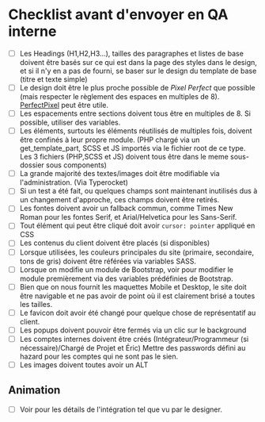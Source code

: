 # Checklist avant d'envoyer en QA interne #

- [ ] Les Headings (H1,H2,H3...), tailles des paragraphes et listes de base doivent être basés sur ce qui est dans la page des styles dans le design, et si il n'y en a pas de fourni, se baser sur le design du template de base (titre et texte simple)
- [ ] Le design doit être le plus proche possible de *Pixel Perfect* que possible (mais respecter le règlement des espaces en multiples de 8). [PerfectPixel](https://chrome.google.com/webstore/detail/perfectpixel-by-welldonec/dkaagdgjmgdmbnecmcefdhjekcoceebi?hl=en) peut être utile.
- [ ] Les espacements entre sections doivent tous être en multiples de 8. Si possible, utiliser des variables.
- [ ] Les éléments, surtouts les éléments réutilisés de multiples fois, doivent être confinés à leur propre module. (PHP chargé via un get_template_part, SCSS et JS importés via le fichier root de ce type. Les 3 fichiers (PHP,SCSS et JS) doivent tous être dans le meme sous-dossier sous components)
- [ ] La grande majorité des textes/images doit être modifiable via l'administration. (Via Typerocket)
- [ ] Si un test a été fait, ou quelques champs sont maintenant inutilisés dus à un changement d'approche, ces champs doivent être retirés.
- [ ] Les fontes doivent avoir un fallback commun, comme Times New Roman pour les fontes Serif, et Arial/Helvetica pour les Sans-Serif.
- [ ] Tout élément qui peut être cliqué doit avoir `cursor: pointer` appliqué en CSS
- [ ] Les contenus du client doivent être placés (si disponibles)
- [ ] Lorsque utilisées, les couleurs principales du site (primaire, secondaire, tons de gris) doivent être référées via variables SASS.
- [ ] Lorsque on modifie un module de Bootstrap, voir pour modifier le module premièrement via des variables prédéfinies de Bootstrap.
- [ ] Bien que on nous fournit les maquettes Mobile et Desktop, le site doit être navigable et ne pas avoir de point où il est clairement brisé a toutes les tailles.
- [ ] Le favicon doit avoir été changé pour quelque chose de représentatif au client.
- [ ] Les popups doivent pouvoir être fermés via un clic sur le background
- [ ] Les comptes internes doivent être créés (Intégrateur/Programmeur (si nécessaire)/Chargé de Projet et Éric) Mettre des passwords défini au hazard pour les comptes qui ne sont pas le sien.
- [ ] Les images doivent toutes avoir un ALT

## Animation ##
- [ ] Voir pour les détails de l'intégration tel que vu par le designer.